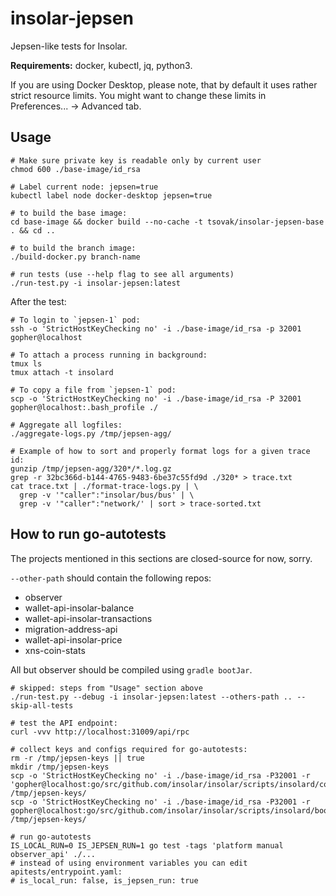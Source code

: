 # insolar-jepsen

Jepsen-like tests for Insolar.

**Requirements:** docker, kubectl, jq, python3.

If you are using Docker Desktop, please note, that by default it uses rather strict resource limits. You might want to change these limits in Preferences... -> Advanced tab.

## Usage

```
# Make sure private key is readable only by current user
chmod 600 ./base-image/id_rsa

# Label current node: jepsen=true
kubectl label node docker-desktop jepsen=true

# to build the base image:
cd base-image && docker build --no-cache -t tsovak/insolar-jepsen-base . && cd ..

# to build the branch image:
./build-docker.py branch-name

# run tests (use --help flag to see all arguments)
./run-test.py -i insolar-jepsen:latest
```

After the test:

```
# To login to `jepsen-1` pod:
ssh -o 'StrictHostKeyChecking no' -i ./base-image/id_rsa -p 32001 gopher@localhost

# To attach a process running in background:
tmux ls
tmux attach -t insolard

# To copy a file from `jepsen-1` pod:
scp -o 'StrictHostKeyChecking no' -i ./base-image/id_rsa -P 32001 gopher@localhost:.bash_profile ./

# Aggregate all logfiles:
./aggregate-logs.py /tmp/jepsen-agg/

# Example of how to sort and properly format logs for a given trace id:
gunzip /tmp/jepsen-agg/320*/*.log.gz
grep -r 32bc366d-b144-4765-9483-6be37c55fd9d ./320* > trace.txt
cat trace.txt | ./format-trace-logs.py | \
  grep -v '"caller":"insolar/bus/bus' | \
  grep -v '"caller":"network/' | sort > trace-sorted.txt
```

## How to run go-autotests

The projects mentioned in this sections are closed-source for now, sorry.

`--other-path` should contain the following repos:

* observer
* wallet-api-insolar-balance
* wallet-api-insolar-transactions
* migration-address-api
* wallet-api-insolar-price
* xns-coin-stats

All but observer should be compiled using `gradle bootJar`.

```
# skipped: steps from "Usage" section above
./run-test.py --debug -i insolar-jepsen:latest --others-path .. --skip-all-tests

# test the API endpoint:
curl -vvv http://localhost:31009/api/rpc

# collect keys and configs required for go-autotests:
rm -r /tmp/jepsen-keys || true
mkdir /tmp/jepsen-keys
scp -o 'StrictHostKeyChecking no' -i ./base-image/id_rsa -P32001 -r 'gopher@localhost:go/src/github.com/insolar/insolar/scripts/insolard/configs/migration_*_member_keys.json' /tmp/jepsen-keys/
scp -o 'StrictHostKeyChecking no' -i ./base-image/id_rsa -P32001 -r gopher@localhost:go/src/github.com/insolar/insolar/scripts/insolard/bootstrap.yaml /tmp/jepsen-keys/

# run go-autotests
IS_LOCAL_RUN=0 IS_JEPSEN_RUN=1 go test -tags 'platform manual observer_api' ./...
# instead of using environment variables you can edit apitests/entrypoint.yaml:
# is_local_run: false, is_jepsen_run: true
```
